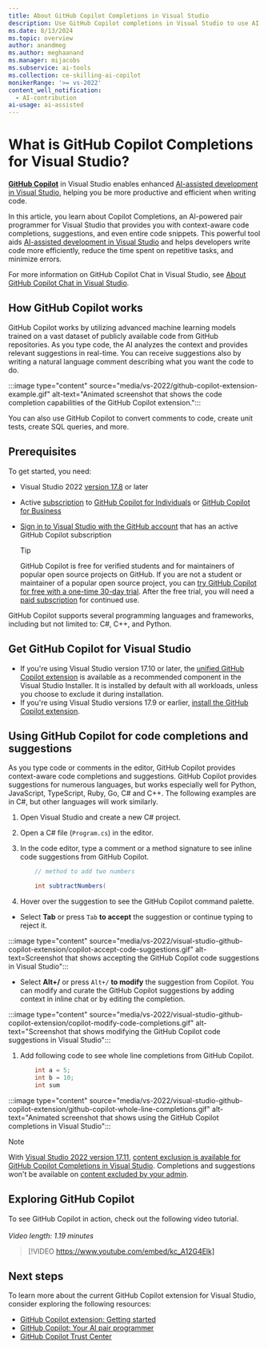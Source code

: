 ```yaml
---
title: About GitHub Copilot Completions in Visual Studio
description: Use GitHub Copilot completions in Visual Studio to use AI assistance to generate information about your code, including suggested edits and new code snippets.
ms.date: 8/13/2024
ms.topic: overview
author: anandmeg
ms.author: meghaanand
ms.manager: mijacobs
ms.subservice: ai-tools
ms.collection: ce-skilling-ai-copilot
monikerRange: '>= vs-2022'
content_well_notification: 
  - AI-contribution
ai-usage: ai-assisted
---
```

# What is GitHub Copilot Completions for Visual Studio?

[**GitHub Copilot**](visual-studio-github-copilot-install-and-states.md) in Visual Studio enables enhanced [AI-assisted development in Visual Studio](ai-assisted-development-visual-studio.md), helping you be more productive and efficient when writing code.

In this article, you learn about Copilot Completions, an AI-powered pair programmer for Visual Studio that provides you with context-aware code completions, suggestions, and even entire code snippets. This powerful tool aids [AI-assisted development in Visual Studio](ai-assisted-development-visual-studio.md) and helps developers write code more efficiently, reduce the time spent on repetitive tasks, and minimize errors.

For more information on GitHub Copilot Chat in Visual Studio, see [About GitHub Copilot Chat in Visual Studio](visual-studio-github-copilot-chat.md).

## How GitHub Copilot works

GitHub Copilot works by utilizing advanced machine learning models trained on a vast dataset of publicly available code from GitHub repositories. As you type code, the AI analyzes the context and provides relevant suggestions in real-time. You can receive suggestions also by writing a natural language comment describing what you want the code to do.

:::image type="content" source="media/vs-2022/github-copilot-extension-example.gif" alt-text="Animated screenshot that shows the code completion capabilities of the GitHub Copilot extension.":::

You can also use GitHub Copilot to convert comments to code, create unit tests, create SQL queries, and more. 

## Prerequisites

To get started, you need:
+ Visual Studio 2022 [version 17.8](/visualstudio/releases/2022/release-history) or later
+ Active [subscription](https://docs.github.com/en/billing/managing-billing-for-github-copilot/about-billing-for-github-copilot) to [GitHub Copilot for Individuals](https://docs.github.com/copilot/overview-of-github-copilot/about-github-copilot-for-individuals) or [GitHub Copilot for Business](https://docs.github.com/copilot/overview-of-github-copilot/about-github-copilot-for-business)
+ [Sign in to Visual Studio with the GitHub account](work-with-github-accounts.md) that has an active GitHub Copilot subscription

  > [!TIP]
  > GitHub Copilot is free for verified students and for maintainers of popular open source projects on GitHub. If you are not a student or maintainer of a popular open source project, you can [try GitHub Copilot for free with a one-time 30-day trial](https://github.com/settings/copilot). After the free trial, you will need a [paid subscription](https://docs.github.com/en/billing/managing-billing-for-github-copilot/about-billing-for-github-copilot) for continued use.

GitHub Copilot supports several programming languages and frameworks, including but not limited to: C#, C++, and Python.

## Get GitHub Copilot for Visual Studio

- If you're using Visual Studio version 17.10 or later, the [unified GitHub Copilot extension](visual-studio-github-copilot-install-and-states.md#get-github-copilot-for-visual-studio-2022-version-1710-or-later) is available as a recommended component in the Visual Studio Installer. It is installed by default with all workloads, unless you choose to exclude it during installation.
- If you're using Visual Studio versions 17.9 or earlier, [install the GitHub Copilot extension](visual-studio-github-copilot-install-and-states.md#install-github-copilot-chat).

## Using GitHub Copilot for code completions and suggestions

As you type code or comments in the editor, GitHub Copilot provides context-aware code completions and suggestions. GitHub Copilot provides suggestions for numerous languages, but works especially well for Python, JavaScript, TypeScript, Ruby, Go, C# and C++. The following examples are in C#, but other languages will work similarly.

1. Open Visual Studio and create a new C# project.
1. Open a C# file (`Program.cs`) in the editor.
1. In the code editor, type a comment or a method signature to see inline code suggestions from GitHub Copilot.
    
   ```csharp
       // method to add two numbers
   ```

   ```csharp
       int subtractNumbers(
   ```

1. Hover over the suggestion to see the GitHub Copilot command palette.

  - Select **Tab** or press `Tab` **to accept** the suggestion or continue typing to reject it.

  :::image type="content" source="media/vs-2022/visual-studio-github-copilot-extension/copilot-accept-code-suggestions.gif" alt-text=Screenshot that shows accepting the GitHub Copilot code suggestions in Visual Studio":::

  - Select **Alt+/** or press `Alt+/` **to modify** the suggestion from Copilot. You can modify and curate the GitHub Copilot suggestions by adding context in inline chat or by editing the completion.
  
  :::image type="content" source="media/vs-2022/visual-studio-github-copilot-extension/copilot-modify-code-completions.gif" alt-text="Screenshot that shows modifying the GitHub Copilot code suggestions in Visual Studio":::
  
1. Add following code to see whole line completions from GitHub Copilot.

   ```csharp
       int a = 5;
       int b = 10;
       int sum
   ```
  
  :::image type="content" source="media/vs-2022/visual-studio-github-copilot-extension/github-copilot-whole-line-completions.gif" alt-text="Animated screenshot that shows using the GitHub Copilot completions in Visual Studio":::

>[!NOTE]
>With [Visual Studio 2022 version 17.11](/visualstudio/releases/2022/release-notes), [content exclusion is available for GitHub Copilot Completions in Visual Studio](visual-studio-github-copilot-admin.md#github-copilot-completions-on-excluded-content). Completions and suggestions won't be available on [content excluded by your admin](visual-studio-github-copilot-admin.md#configure-content-exclusion).

## Exploring GitHub Copilot

To see GitHub Copilot in action, check out the following video tutorial. <br><br>*Video length: 1.19 minutes*

> [!VIDEO https://www.youtube.com/embed/kc_A12G4Elk]

## Next steps

To learn more about the current GitHub Copilot extension for Visual Studio, consider exploring the following resources:

- [GitHub Copilot extension: Getting started](https://docs.github.com/copilot/getting-started-with-github-copilot?tool=visualstudio)
- [GitHub Copilot: Your AI pair programmer](https://github.com/features/copilot)
- [GitHub Copilot Trust Center](https://resources.github.com/copilot-trust-center/)
